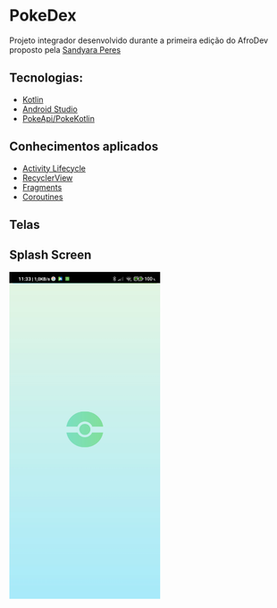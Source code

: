 # PokeDex
Projeto integrador desenvolvido durante a primeira edição do AfroDev proposto pela [Sandyara Peres](https://github.com/SandyaraPeres)

## Tecnologias:

- [Kotlin](https://kotlinlang.org/)
- [Android Studio](https://developer.android.com/studio?gclid=CjwKCAiAnIT9BRAmEiwANaoE1cY5mFEvwH8XLSrBrTUetEslndCqZCKuJVq5ubCY7w3Q-V5ipcBRHhoCs9gQAvD_BwE&gclsrc=aw.ds)
- [PokeApi/PokeKotlin](https://pokeapi.co/docs/v2)

## Conhecimentos aplicados
- [Activity Lifecycle](https://developer.android.com/guide/components/activities/activity-lifecycle?hl=pt-br)
- [RecyclerView](https://developer.android.com/guide/topics/ui/layout/recyclerview?hl=pt-br)
- [Fragments](https://developer.android.com/guide/components/fragments?hl=pt-br)
- [Coroutines](https://developer.android.com/kotlin/coroutines)

## Telas

## Splash Screen
<img alt='Splash Screen' src='.github/Screenshots/Splash.jpg' width="270px" height="585px" />
